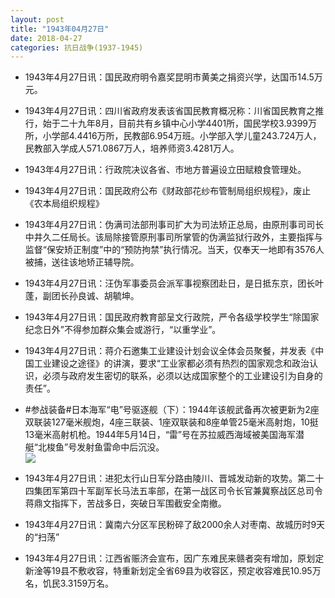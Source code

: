 ```yaml
---
layout: post
title: "1943年04月27日"
date: 2018-04-27
categories: 抗日战争(1937-1945)
---
```


<meta name="referrer" content="no-referrer" />

- 1943年4月27日讯：国民政府明令嘉奖昆明市黄美之捐资兴学，达国币14.5万元。 

- 1943年4月27日讯：四川省政府发表该省国民教育概况称：川省国民教育之推行，始于二十九年8月，目前共有乡镇中心小学4401所，国民学校3.9399万所，小学部4.4416万所，民教部6.954万班。小学部入学儿童243.724万人，民教部入学成人571.0867万人，培养师资3.4281万人。 

- 1943年4月27日讯：行政院决议各省、市地方普遍设立田赋粮食管理处。 

- 1943年4月27日讯：国民政府公布《财政部花纱布管制局组织规程》，废止《农本局组织规程》 

- 1943年4月27日讯：伪满司法部刑事司扩大为司法矫正总局，由原刑事司司长中井久二任局长。该局除接管原刑事司所掌管的伪满监狱行政外，主要指挥与监督“保安矫正制度”中的“预防拘禁”执行情况。当天，仅奉天一地即有3576人被捕，送往该地矫正辅导院。 

- 1943年4月27日讯：汪伪军事委员会派军事视察团赴日，是日抵东京，团长叶蓬，副团长孙良诚、胡毓坤。 

- 1943年4月27日讯：国民政府教育部呈文行政院，严令各级学校学生“除国家纪念日外”不得参加群众集会或游行，“以重学业”。 

- 1943年4月27日讯：蒋介石邀集工业建设计划会议全体会员聚餐，并发表《中国工业建设之途径》的讲演，要求“工业家都必须有热烈的国家观念和政治认识，必须与政府发生密切的联系，必须以达成国家整个的工业建设引为自身的责任”。 

- #参战装备#日本海军“电”号驱逐舰（下）：1944年该舰武备再次被更新为2座双联装127毫米舰炮，4座三联装、1座双联装和8座单管25毫米高射炮，10挺13毫米高射机枪。1944年5月14日，“雷”号在苏拉威西海域被美国海军潜艇“北梭鱼”号发射鱼雷命中后沉没。 <br/><img src="https://wx2.sinaimg.cn/large/aca367d8ly1fqqzfxvlp9j20dc09amyj.jpg" />

- 1943年4月27日讯：进犯太行山日军分路由陵川、晋城发动新的攻势。第二十四集团军第四十军副军长马法五率部，在第一战区司令长官兼冀察战区总司令蒋鼎文指挥下，苦战多日，突破日军围截安全南撤。 

- 1943年4月27日讯：冀南六分区军民粉碎了敌2000余人对枣南、故城历时9天的“扫荡” 

- 1943年4月27日讯：江西省赈济会宣布，因广东难民来赣者突有增加，原划定新淦等19县不敷收容，特重新划定全省69县为收容区，预定收容难民10.95万名，饥民3.3159万名。 

